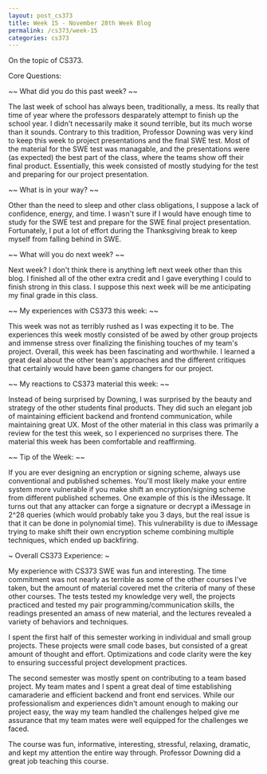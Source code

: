 ```yaml
---
layout: post_cs373
title: Week 15 - November 28th Week Blog
permalink: /cs373/week-15
categories: cs373
---
```


On the topic of CS373.

Core Questions:

~~ What did you do this past week? ~~

The last week of school has always been, traditionally, a mess. Its really that time of year where the professors desparately attempt to finish up the school year. I didn't necessarily make it sound terrible, but its much worse than it sounds. Contrary to this tradition, Professor Downing was very kind to keep this week to project presentations and the final SWE test. Most of the material for the SWE test was managable, and the presentations were (as expected) the best part of the class, where the teams show off their final product. Essentially, this week consisted of mostly studying for the test and preparing for our project presentation.


~~ What is in your way? ~~

Other than the need to sleep and other class obligations, I suppose a lack of confidence, energy, and time. I wasn't sure if I would have enough time to study for the SWE test and prepare for the SWE final project presentation. Fortunately, I put a lot of effort during the Thanksgiving break to keep myself from falling behind in SWE. 


~~ What will you do next week? ~~

Next week? I don't think there is anything left next week other than this blog. I finished all of the other extra credit and I gave everything I could to finish strong in this class. I suppose this next week will be me anticipating my final grade in this class.


~~ My experiences with CS373 this week: ~~

This week was not as terribly rushed as I was expecting it to be. The experiences this week mostly consisted of be awed by other group projects and immense stress over finalizing the finishing touches of my team's project. Overall, this week has been fascinating and worthwhile. I learned a great deal about the other team's approaches and the different critiques that certainly would have been game changers for our project. 


~~ My reactions to CS373 material this week: ~~

Instead of being surprised by Downing, I was surprised by the beauty and strategy of the other students final products. They did such an elegant job of maintaining efficient backend and frontend communication, while maintaining great UX. Most of the other material in this class was primarily a review for the test this week, so I experienced no surprises there. The material this week has been comfortable and reaffirming.


~~ Tip of the Week: ~~

If you are ever designing an encryption or signing scheme, always use conventional and published schemes. You'll most likely make your entire system more vulnerable if you make shift an encryption/signing scheme from different published schemes. One example of this is the iMessage. It turns out that any attacker can forge a signature or decrypt a iMessage in 2^28 queries (which would probably take you 3 days, but the real issue is that it can be done in polynomial time). This vulnerability is due to iMessage trying to make shift their own encryption scheme combining multiple techniques, which ended up backfiring. 


~ Overall CS373 Experience: ~

My experience with CS373 SWE was fun and interesting. The time commitment was not nearly as terrible as some of the other courses I've taken, but the amount of material covered met the criteria of many of these other courses. The tests tested my knowledge very well, the projects practiced and tested my pair programming/communication skills, the readings presented an amass of new material, and the lectures revealed a variety of behaviors and techniques. 

I spent the first half of this semester working in individual and small group projects. These projects were small code bases, but consisted of a great amount of thought and effort. Optimizations and code clarity were the key to ensuring successful project development practices.

The second semester was mostly spent on contributing to a team based project. My team mates and I spent a great deal of time establishing camaraderie and efficient backend and front end services. While our professionalism and experiences didn't amount enough to making our project easy, the way my team handled the challenges helped give me assurance that my team mates were well equipped for the challenges we faced.

The course was fun, informative, interesting, stressful, relaxing, dramatic, and kept my attention the entire way through. Professor Downing did a great job teaching this course.

